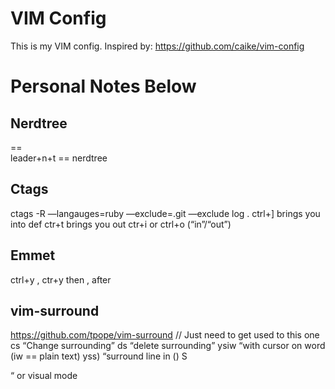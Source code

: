 # VIM Config
This is my VIM config. Inspired by: 
https://github.com/caike/vim-config


# Personal Notes Below

## Nerdtree
<leader> == \
leader+n+t == nerdtree

## Ctags
ctags -R —langauges=ruby —exclude=.git —exclude log .
ctrl+] brings you into def
ctr+t brings you out
ctr+i or ctrl+o (“in”/“out”)

## Emmet
ctrl+y ,
ctr+y then , after


## vim-surround
https://github.com/tpope/vim-surround // Just need to get used to this one
cs      “Change surrounding”
ds      “delete surrounding”
ysiw    “with cursor on word (iw == plain text)
yss)    “surround line in ()
S<p>    “ or visual mode
